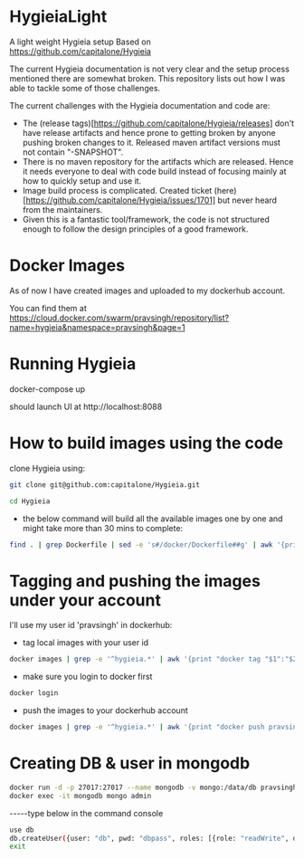 # HygieiaLight
A light weight Hygieia setup
Based on https://github.com/capitalone/Hygieia

The current Hygieia documentation is not very clear and the setup process mentioned there are somewhat broken.
This repository lists out how I was able to tackle some of those challenges.

The current challenges with the Hygieia documentation and code are:
- The (release tags)[https://github.com/capitalone/Hygieia/releases] don't have release artifacts and hence prone to getting broken by anyone pushing broken changes to it. Released maven artifact versions must not contain "-SNAPSHOT".
- There is no maven repository for the artifacts which are released. Hence it needs everyone to deal with code build instead of focusing mainly at how to quickly setup and use it.
- Image build process is complicated. Created ticket (here)[https://github.com/capitalone/Hygieia/issues/1701] but never heard from the maintainers.
- Given this is a fantastic tool/framework, the code is not structured enough to follow the design principles of a good framework.


# Docker Images
As of now I have created images and uploaded to my dockerhub account.

You can find them at https://cloud.docker.com/swarm/pravsingh/repository/list?name=hygieia&namespace=pravsingh&page=1

# Running Hygieia
docker-compose up

should launch UI at http://localhost:8088

# How to build images using the code
clone Hygieia using:
```bash
git clone git@github.com:capitalone/Hygieia.git

cd Hygieia
```
 - the below command will build all the available images one by one and might take more than 30 mins to complete:
```bash
find . | grep Dockerfile | sed -e 's#/docker/Dockerfile##g' | awk '{print "mvn clean package -pl "$1" docker:build";}' | grep -v "/target" | sh
```
# Tagging and pushing the images under your account
I'll use my user id 'pravsingh' in dockerhub:

- tag local images with your user id
```bash
docker images | grep -e '^hygieia.*' | awk '{print "docker tag "$1":"$2" pravsingh/"$1;}' | sh
```
- make sure you login to docker first
```bash
docker login
```
- push the images to your dockerhub account
```bash
docker images | grep -e '^hygieia.*' | awk '{print "docker push pravsingh/"$1;}' | sh
```
# Creating DB & user in mongodb
```bash
docker run -d -p 27017:27017 --name mongodb -v mongo:/data/db pravsingh/hygieia-mongodb  mongod --smallfiles
docker exec -it mongodb mongo admin
```
-----type below in the command console
```bash
use db
db.createUser({user: "db", pwd: "dbpass", roles: [{role: "readWrite", db: "dashboard"}]})
exit
```
